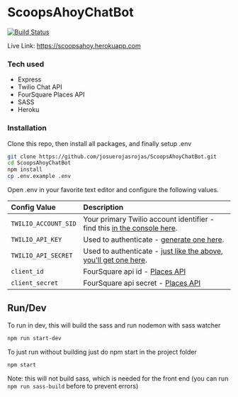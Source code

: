 # ScoopsAhoyChatBot
[![Build Status](https://travis-ci.com/josuerojasrojas/ScoopsAhoyChatBot.svg?branch=master)](https://travis-ci.com/josuerojasrojas/ScoopsAhoyChatBot)

Live Link: https://scoopsahoy.herokuapp.com

### Tech used
- Express
- Twilio Chat API
- FourSquare Places API
- SASS
- Heroku

### Installation
Clone this repo, then install all packages, and finally setup .env
```bash
git clone https://github.com/josuerojasrojas/ScoopsAhoyChatBot.git
cd ScoopsAhoyChatBot
npm install
cp .env.example .env
```

Open .env in your favorite text editor and configure the following values.

| Config Value  | Description |
| :-------------  |:------------- |
`TWILIO_ACCOUNT_SID` | Your primary Twilio account identifier - find this [in the console here](https://www.twilio.com/console).
`TWILIO_API_KEY` | Used to authenticate - [generate one here](https://www.twilio.com/console/dev-tools/api-keys).
`TWILIO_API_SECRET` | Used to authenticate - [just like the above, you'll get one here](https://www.twilio.com/console/dev-tools/api-keys).
`client_id` | FourSquare api id - [Places API](https://developer.foursquare.com/docs/api)
`client_secret` | FourSquare api secret - [Places API](https://developer.foursquare.com/docs/api)

## Run/Dev
To run in dev, this will build the sass and run nodemon with sass watcher
```bash
npm run start-dev
```

To just run without building just do npm start in the project folder
```bash
npm start
```
Note: this will not build sass, which is needed for the front end (you can run ```npm run sass-build``` before to prevent errors)
